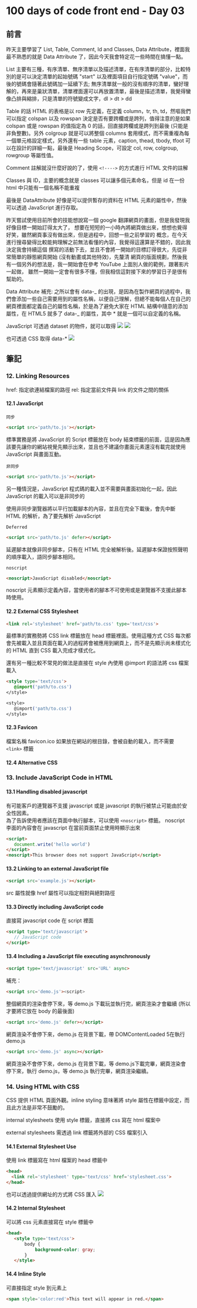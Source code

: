 # 100 days of code front end - Day 03

## 前言

昨天主要學習了 List, Table, Comment, Id and Classes, Data Attribute，裡面我最不熟悉的就是 Data Attribute 了，因此今天我會特定花一些時間在搞懂一點。

List 主要有三種，有序清單、無序清單以及描述清單，在有序清單的部分，比較特別的是可以決定清單的起始號碼 "start" 以及裡面項目自行指定號碼 "value"，而後的號碼會隨著此號碼加一延續下去; 無序清單就一般的沒有順序的清單，蠻好理解的，再來是巢狀清單，清單裡面還可以再放置清單，最後是描述清單，我覺得蠻像凸排與縮排，只是清單的符號變成文字，dl > dt > dd

Table 的話 HTML 的表格是以 row 先定義，在定義 column，tr, th, td，然嘔我們可以指定 colspan 以及 rowspan 決定是否有要跨欄或是跨列，值得注意的是如果 colspan 或是 rowspan 的值指定為 0 的話，回直接跨欄或是跨列到最後 (只能是非負整數)。另外 colgroup 就是可以將整個 columns 套用樣式，而不需重複為每一個單元格設定樣式，另外還有一些 table 元素，caption, thead, tbody, tfoot 可以在設計的詳細一點，最後是 Heading Scope，可設定 col, row, colgroup, rowgroup 等屬性值。

Comment 註解就沒什麼好說的了，使用 `<!---->` 的方式進行 HTML 文件的註解

Classes 與 ID，主要的概念就是 classes 可以讓多個元素命名，但是 id 在一份 html 中只能有一個名稱不能重複

最後是 DataAttribute 好像是可以提供暫存的資料在 HTML 元素的屬性中，然後可以透過 JavaScript 進行存取。

昨天嘗試使用目前所會的技能想說寫一個 google 翻譯網頁的畫面，但是我發現我好像目標一開始訂得太大了，
想要在短短的一小時內將網頁做出來，想想也覺得好笑，雖然網頁事沒有做出來，但是過程中，回想一些之前學習的
概念，在今天進行搜尋變得比較能夠理解之前無法看懂的內容，我覺得這還算是不錯的，因此我決定我會持續這個
撰寫的活動下去，並且不會將一開始的目標訂得很大，先從非常簡單的靜態網頁開始 (沒有動畫或其他特效)，先釐清
網頁的版面規劃，然後我有一個另外的想法是，我一開始會在參考 YouTube 上面別人做的範例，跟著影片一起做，
雖然一開始一定會有很多不懂，但我相信這對接下來的學習日子是很有幫助的。

Data Attribute 補充: 之所以會有 data-_ 的出現，是因為在製作網頁的過程中，我們會添加一些自己需要用到的屬性名稱，以便自己理解，但總不能每個人在自己的網頁裡面都定義自己的屬性名稱，於是為了避免大家在 HTML 結構中隨意的添加屬性，在 HTML5 就多了 data-_ 的屬性，其中 \* 就是一個可以自定義的名稱。

JavaScript 可透過 dataset 的物件，就可以取得
![](images/2019-10-16-20-47-18.png)
![](images/2019-10-16-20-47-25.png)

也可透過 CSS 取得 data-\*
![](images/2019-10-16-20-48-39.png)


## 筆記
### 12. Linking Resources
href: 指定欲連結檔案的路徑
rel: 指定當前文件與 link 的文件之間的關係

#### 12.1 JavaScript
`同步`
```html
<script src='path/to.js'></script>
```
標準實務是將 JavaScript 的 Script 標籤放在 body 結束標籤的前面，這是因為應該要先讓你的網站視覺先顯示出來，並且也不建議你畫面元素還沒有載完就使用 JavaScript 與畫面互動。

`非同步`
```html
<script src='path/to.js'></script>
```
另一種情況是，JavaScript 程式碼的載入並不需要與畫面初始化一起，因此 JavaScript 的載入可以是非同步的

使用非同步瀏覽器將以平行加載腳本的內容，並且在完全下載後，會先中斷 HTML 的解析，為了要先解析 JavaScript 

`Deferred`
```html
<script src='path/to.js' defer></script>
```
延遲腳本就像非同步腳本，只有在 HTML 完全被解析後。延遲腳本保證按照聲明的順序載入，語同步腳本相同。

`noscript`
```html
<noscript>JavaScript disabled</noscript>
```
noscript 元素顯示定義內容，當使用者的腳本不可使用或是瀏覽器不支援此腳本時使用。

#### 12.2 External CSS Stylesheet
```html
<link rel='stylesheet' href='path/to.css' type='text/css'>
```
最標準的實務勢將 CSS link 標籤放在 head 標籤裡面。使用這種方式 CSS 每次都會先被載入並且頁面在載入的過程將會被應用到網頁上，而不是先顯示尚未樣式化的 HTML 直到 CSS 載入完成才樣式化。

還有另一種比較不常見的做法是直接在 style 內使用 @import 的語法將 css 檔案載入

```html
<style type='text/css'>
   @import('path/to.css')
</style>

<style>
   @import('path/to.css')
</style>
```

#### 12.3 Favicon
檔案名稱 favicon.ico 如果放在網站的根目錄，會被自動的載入，而不需要 `<link>` 標籤

#### 12.4 Alternative CSS

### 13. Include JavaScript Code in HTML
#### 13.1 Handling disabled javascript
有可能客戶的連覽器不支援 javascript 或是 javascript 的執行被禁止可能由於安全性因素。  
為了告訴使用者應該在頁面中執行腳本，可以使用 `<noscript>` 標籤。
noscript 李面的內容會在 javascript 在當前頁面禁止使用時顯示出來  
```html
<script>
   document.write('hello world')
</script>
<noscript>This browser does not support JavaScript</script>
```
#### 13.2 Linking to an external JavaScript file
```html
<script src='example.js'></script>
```
src 屬性就像 href 屬性可以指定相對與絕對路徑

#### 13.3 Directly including JavaScript code
直接寫 javascript code 在 script 裡面
```html
<script type='text/javascript'>
   // JavaScript code
</script>
```

#### 13.4 Including a JavaScript file executing asynchronously
```html
<script type='text/javascript' src='URL' async>
```

補充：
```html
<script src='demo.js'><script>
```
整個網頁的渲染會停下來，等 demo.js 下載玩並執行完，網頁渲染才會繼續 (所以才要將它放在 body 的最後面)

```html
<script src='demo.js' defer></script>
```
網頁渲染不會停下來，demo.js 在背景下載，帶 DOMContentLoaded 5在執行 demo.js

```html
<script src='demo.js' async></script>
```
網頁渲染不會停下來，demo.js 在背景下載，等 demo.js下載完畢，網頁渲染會停下來，執行 demo.js，等 demo.js 執行完畢，網頁渲染繼續。

### 14. Using HTML with CSS
CSS 提供 HTML 頁面外觀。inline styling 意味著將 style 屬性在標籤中設定，而且此方法是非常不鼓勵的。

internal stylesheets 使用 style 標籤，直接將 css 寫在 html 檔案中

external stylesheets 需透過 link 標籤將外部的 CSS 檔案引入

#### 14.1 External Stylesheet Use
使用 link 標籤寫在 html 檔案的 head 標籤中
```html
<head>
  <link rel='stylesheet' type='text/css' href='stylesheet.css'>
</head>
```
也可以透過提供網址的方式將 CSS 匯入
![](images/2019-10-16-21-57-09.png)

#### 14.2 Internal Stylesheet
可以將 css 元素直接寫在 style 標籤中
```html
<head>
   <style type='text/css'>
       body {
           background-color: gray;
       }
   </style>
```
#### 14.4 Inline Style
可直接指定 style 到元素上
```html
<span style='color:red'>This text will appear in red.</span>
```